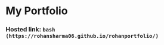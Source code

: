# My Portfolio


### Hosted link: ```` bash (https://rohansharma06.github.io/rohanportfolio/) ````

